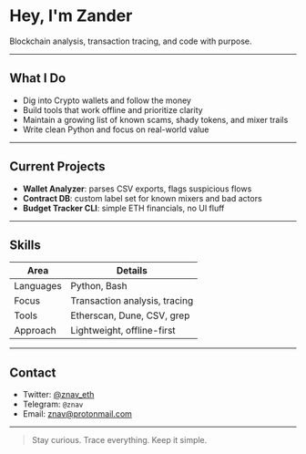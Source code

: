 # Hey, I'm Zander

Blockchain analysis, transaction tracing, and code with purpose.

---

## What I Do

* Dig into Crypto wallets and follow the money
* Build tools that work offline and prioritize clarity
* Maintain a growing list of known scams, shady tokens, and mixer trails
* Write clean Python and focus on real-world value

---

## Current Projects

* **Wallet Analyzer**: parses CSV exports, flags suspicious flows
* **Contract DB**: custom label set for known mixers and bad actors
* **Budget Tracker CLI**: simple ETH financials, no UI fluff

---

## Skills

| Area      | Details                       |
| --------- | ----------------------------- |
| Languages | Python, Bash                  |
| Focus     | Transaction analysis, tracing |
| Tools     | Etherscan, Dune, CSV, grep    |
| Approach  | Lightweight, offline-first    |

---

## Contact

* Twitter: [@znav\_eth](https://twitter.com/znav_eth)
* Telegram: `@znav`
* Email: [znav@protonmail.com](mailto:znav@protonmail.com)

---

> Stay curious. Trace everything. Keep it simple.
